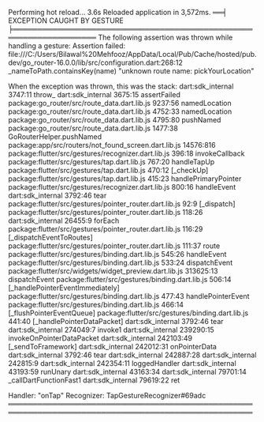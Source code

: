 Performing hot reload...                                            3.6s
Reloaded application in 3,572ms.
══╡ EXCEPTION CAUGHT BY GESTURE ╞═══════════════════════════════════════════════════════════════════
The following assertion was thrown while handling a gesture:
Assertion failed:
file:///C:/Users/Bilawal%20Mehfooz/AppData/Local/Pub/Cache/hosted/pub.dev/go_router-16.0.0/lib/src/configuration.dart:268:12
_nameToPath.containsKey(name)
"unknown route name: pickYourLocation"

When the exception was thrown, this was the stack:
dart:sdk_internal 3747:11                                         throw_
dart:sdk_internal 3675:15                                         assertFailed
package:go_router/src/route_data.dart.lib.js 9237:56              namedLocation
package:go_router/src/route_data.dart.lib.js 4752:33              namedLocation
package:go_router/src/route_data.dart.lib.js 4795:80              pushNamed
package:go_router/src/route_data.dart.lib.js 1477:38              GoRouterHelper.pushNamed
package:app/src/routers/not_found_screen.dart.lib.js 14576:816    <fn>
package:flutter/src/gestures/recognizer.dart.lib.js 396:18        invokeCallback
package:flutter/src/gestures/tap.dart.lib.js 767:20               handleTapUp
package:flutter/src/gestures/tap.dart.lib.js 470:12               [_checkUp]
package:flutter/src/gestures/tap.dart.lib.js 415:23               handlePrimaryPointer
package:flutter/src/gestures/recognizer.dart.lib.js 800:16        handleEvent
dart:sdk_internal 3792:46                                         tear
package:flutter/src/gestures/pointer_router.dart.lib.js 92:9      [_dispatch]
package:flutter/src/gestures/pointer_router.dart.lib.js 118:26    <fn>
dart:sdk_internal 26455:9                                         forEach
package:flutter/src/gestures/pointer_router.dart.lib.js 116:29    [_dispatchEventToRoutes]
package:flutter/src/gestures/pointer_router.dart.lib.js 111:37    route
package:flutter/src/gestures/binding.dart.lib.js 545:26           handleEvent
package:flutter/src/gestures/binding.dart.lib.js 533:24           dispatchEvent
package:flutter/src/widgets/widget_preview.dart.lib.js 313625:13  dispatchEvent
package:flutter/src/gestures/binding.dart.lib.js 506:14           [_handlePointerEventImmediately]
package:flutter/src/gestures/binding.dart.lib.js 477:43           handlePointerEvent
package:flutter/src/gestures/binding.dart.lib.js 466:14           [_flushPointerEventQueue]
package:flutter/src/gestures/binding.dart.lib.js 441:40           [_handlePointerDataPacket]
dart:sdk_internal 3792:46                                         tear
dart:sdk_internal 274049:7                                        invoke1
dart:sdk_internal 239290:15                                       invokeOnPointerDataPacket
dart:sdk_internal 242103:49                                       [_sendToFramework]
dart:sdk_internal 242012:31                                       onPointerData
dart:sdk_internal 3792:46                                         tear
dart:sdk_internal 242887:28                                       <fn>
dart:sdk_internal 242815:9                                        <fn>
dart:sdk_internal 242354:11                                       loggedHandler
dart:sdk_internal 43193:59                                        runUnary
dart:sdk_internal 43163:34                                        <fn>
dart:sdk_internal 79701:14                                        _callDartFunctionFast1
dart:sdk_internal 79619:22                                        ret

Handler: "onTap"
Recognizer:
  TapGestureRecognizer#69adc
════════════════════════════════════════════════════════════════════════════════════════════════════